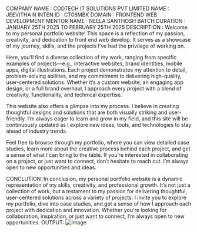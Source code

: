 COMPANY NAME : CODTECH IT SOLUTIONS PVT LIMITED NAME : JEEVITHA N INTEN ID : CT08MBK DOMAIN : FRONTEND WEB DEVELOPMENT MENTOR NAME : NEELA SANTHOSH BATCH DURATION : JANUARY 25TH 2025 TO FEBRUARY 25TH 2025 DESCRIPTION : Welcome to my personal portfolio website! This space is a reflection of my passion, creativity, and dedication to front end web develop. It serves as a showcase of my journey, skills, and the projects I’ve had the privilege of working on.

Here, you’ll find a diverse collection of my work, ranging from specific examples of projects—e.g., interactive websites, brand identities, mobile apps, digital illustrations. Each project demonstrates my attention to detail, problem-solving abilities, and my commitment to delivering high-quality, user-centered solutions. Whether it’s a custom website, an engaging app design, or a full brand overhaul, I approach every project with a blend of creativity, functionality, and technical expertise.

This website also offers a glimpse into my process. I believe in creating thoughtful designs and solutions that are both visually striking and user-friendly. I’m always eager to learn and grow in my field, and this site will be continuously updated as I explore new ideas, tools, and technologies to stay ahead of industry trends.

Feel free to browse through my portfolio, where you can view detailed case studies, learn more about the creative process behind each project, and get a sense of what I can bring to the table. If you’re interested in collaborating on a project, or just want to connect, don’t hesitate to reach out. I’m always open to new opportunities and ideas.

CONCLUTION :In conclusion, my personal portfolio website is a dynamic representation of my skills, creativity, and professional growth. It’s not just a collection of work, but a testament to my passion for delivering thoughtful, user-centered solutions across a variety of projects. I invite you to explore my portfolio, dive into case studies, and get a sense of how I approach each project with dedication and innovation. Whether you're looking for collaboration, inspiration, or just want to connect, I’m always open to new opportunities. OUTPUT: ![Image](https://github.com/user-attachments/assets/acbec663-1d44-423b-917f-3af14beed60d)

